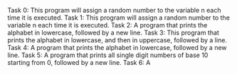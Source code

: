 Task 0: This program will assign a random number to the variable n each time it is executed.
Task 1: This program will assign a random number to the variable n each time it is executed.
Task 2: A program that prints the alphabet in lowercase, followed by a new line.
Task 3: This program that prints the alphabet in lowercase, and then in uppercase, followed by a line.
Task 4: A program that prints the alphabet in lowercase, followed by a new line.
Task 5: A program that prints all single digit numbers of base 10 starting from 0, followed by a new line.
Task 6: A 

